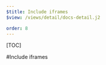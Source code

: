 ```yaml
---
$title: Include iframes
$view: /views/detail/docs-detail.j2

order: 8
---
```


[TOC]

#Include iframes
